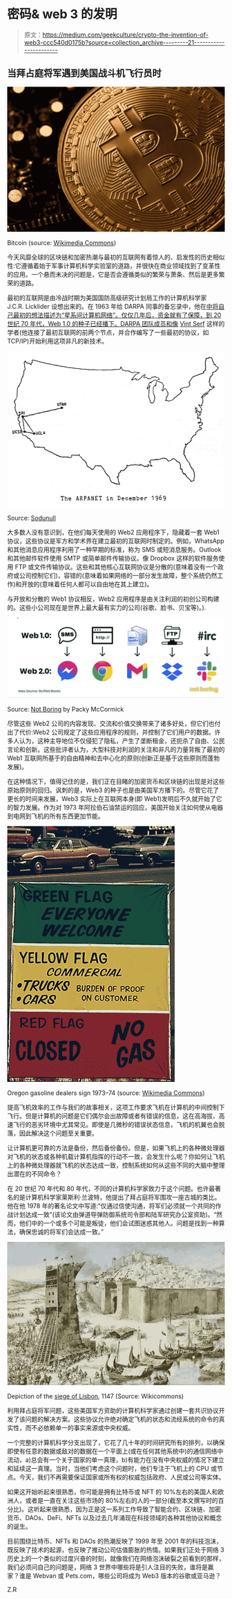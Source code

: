 # 密码& web 3 的发明

> 原文：<https://medium.com/geekculture/crypto-the-invention-of-web3-ccc540d0175b?source=collection_archive---------21----------------------->

## 当拜占庭将军遇到美国战斗机飞行员时

![](img/32b421c6a0f35a75a2b3b32c08605f11.png)

Bitcoin (source: [Wikimedia Commons](https://www.google.com/url?sa=i&url=https%3A%2F%2Fcommons.wikimedia.org%2Fwiki%2FFile%3ABitcoin_.jpg&psig=AOvVaw1LlWlxAdu5DyCPID_4bmYj&ust=1618485077023000&source=images&cd=vfe&ved=0CA0QjhxqFwoTCLjMhvfM_e8CFQAAAAAdAAAAABAD))

今天风靡全球的区块链和加密热潮与最初的互联网有着惊人的、启发性的历史相似性:它遵循着始于军事计算机科学实验室的道路，并很快在商业领域找到了变革性的应用。一个悬而未决的问题是，它是否会遵循类似的繁荣与萧条、然后是更多繁荣的道路。

最初的互联网是由冷战时期为美国国防高级研究计划局工作的计算机科学家 J.C.R. Licklider 设想出来的。在 1963 年给 DARPA 同事的备忘录中，他在[中将自己最初的想法描述为“星系间计算机网络”。仅仅几年后，资金就有了保障，到 20 世纪 70 年代，Web 1.0 的种子已经播下。DARPA 团队成员和像](https://www.kurzweilai.net/memorandum-for-members-and-affiliates-of-the-intergalactic-computer-network) [Vint Serf](https://en.wikipedia.org/wiki/Vint_Cerf) 这样的学者(他连接了最初互联网的前两个节点，并合作编写了一些最初的协议，如 TCP/IP)开始利用这项非凡的新技术。

![](img/16452f3b01dde376002c74179d17ce74.png)

Source: [Sodunull](https://sudonull.com/post/66870-Joseph-Lik-Liklider-Intergalactic-Computer-Network-1963)

大多数人没有意识到，在他们每天使用的 Web2 应用程序下，隐藏着一套 Web1 协议，这些协议是军方和学术界在建立最初的互联网时制定的。例如，WhatsApp 和其他消息应用程序利用了一种早期的标准，称为 SMS 或短消息服务。Outlook 和其他邮件软件使用 SMTP 或简单邮件传输协议。像 Dropbox 这样的软件服务使用 FTP 或文件传输协议。这些和其他核心互联网协议是分散的(意味着没有一个政府或公司控制它们)，容错的(意味着如果网络的一部分发生故障，整个系统仍然工作)和开放的(意味着任何人都可以自由地在其上建立)。

与开放和分散的 Web1 协议相反，Web2 应用程序是由关注利润的初创公司构建的。这些小公司现在是世界上最大最有实力的公司(谷歌、脸书、贝宝等)。).

[![](img/20d6d3aafc3095c03f72f3cd37f2a5d8.png)](https://www.notboring.co/p/the-value-chain-of-the-open-metaverse)

Source: [Not Boring](https://www.notboring.co/p/the-value-chain-of-the-open-metaverse) by Packy McCormick

尽管这些 Web2 公司的内容发现、交流和价值交换带来了诸多好处，但它们也付出了代价:Web2 公司规定了这些应用程序的规则，并控制了它们用户的数据。许多人认为，这种主导地位不仅侵犯了隐私，产生了垄断租金，还扼杀了自由、公民言论和创新。这些批评者认为，大型科技对利润的关注和非凡的力量背叛了最初的 Web1 互联网所基于的自由精神和去中心化的原则(创新正是基于这些原则而蓬勃发展)。

在这种情况下，值得记住的是，我们正在目睹的加密货币和区块链的出现是对这些原始原则的回归。讽刺的是，Web3 的种子也是由美国军方播下的。尽管它花了更长的时间来发展，Web3 实际上在互联网本身(即 Web1)发明后不久就开始了它的智力发展。作为对 1973 年阿拉伯石油禁运的回应，美国开始关注如何使从电器到电网到飞机的所有东西更加节能。

![](img/4841dcecdb07f8a878979452fe6ab125.png)

Oregon gasoline dealers sign 1973–74 (source: [Wikimedia Commons](https://en.wikipedia.org/wiki/1973_oil_crisis#/media/File:FLAG_POLICY_DURING_THE_1973_oil_crisis.gif))

提高飞机效率的工作与我们的故事相关，这项工作要求飞机在计算机的中间控制下飞行。但是计算机的问题是它们偶尔会出故障或者有错误的信息，这在高海拔、高速飞行的恶劣环境中尤其常见。即使是几微秒的错误状态信息，飞机的机翼也会脱落，因此解决这个问题至关重要。

让计算机更可靠的方法是备份，然后备份备份。但是，如果飞机上的各种微处理器对飞机的状态或各种机载计算机指挥的行动不一致，会发生什么呢？你如何让飞机上的各种微处理器就飞机的状态达成一致，控制系统如何从这些不同的大脑中整理出潜在的不同命令？

在 20 世纪 70 年代和 80 年代，不同的计算机科学家致力于这个问题。也许最著名的是计算机科学家莱斯利·兰波特，他提出了拜占庭将军围攻一座古城的类比。他在他 1978 年的著名论文中写道:“仅通过信使沟通，将军们必须就一个共同的作战计划达成一致”(该论文由弹道导弹防御系统司令部和陆军研究办公室资助)。“然而，他们中的一个或多个可能是叛徒，他们会试图迷惑其他人。问题是找到一种算法，确保忠诚的将军们会达成一致。”

![](img/4f2281a907e2f56b700c1b4e0f66c1f2.png)

Depiction of the [siege of Lisbon](https://en.wikipedia.org/wiki/Siege_of_Lisbon), 1147 (Source: Wikicommons)

利用拜占庭将军问题，这些美国军方资助的计算机科学家通过创建一套共识协议开发了该问题的解决方案。这些协议允许绝对确定飞机的状态和流经系统的命令的真实性，而不必依赖单一的事实来源或中央权威。

一个完整的计算机科学分支出现了，它花了几十年的时间研究所有的排列，以确保即使有任意的数据或敌对的数据在一个平面上(或在任何其他系统中)的通信网络中流动，a)总会有一个关于国家的单一真理，b)有能力在没有中央权威的情况下建立和延续这一真理。当时，当他们考虑这个问题时，他们专注于飞机上的 CPU 或节点。今天，我们不再需要保证国家或所有权的权威包括政府、人民或公司等实体。

如果这开始听起来很熟悉，你可能是拥有比特币或 NFT 的 10%左右的美国人和欧洲人，或者是一直在关注这些市场的 80%左右的人的一部分(截至本文撰写时的百分比)。这听起来很熟悉，因为正是这一系列工作导致了智能合约、区块链、加密货币、DAOs、DeFi、NFTs 以及过去几年涌现在科技领域的各种其他协议和概念的诞生。

目前围绕比特币、NFTs 和 DAOs 的热潮反映了 1999 年至 2001 年的科技泡沫，既反映了技术的起源，也反映了推动公司估值膨胀的热情。如果我们正处于网络 3 历史上的一个类似的过度兴奋的时刻，就像我们在网络泡沫破裂之前看到的那样，我们必须问自己的问题是，网络 3 世界中哪些将是引人注目的失败，谁将是赢家？谁是 Webvan 或 Pets.com，哪些公司将成为 Web3 版本的谷歌或亚马逊？

Z.R